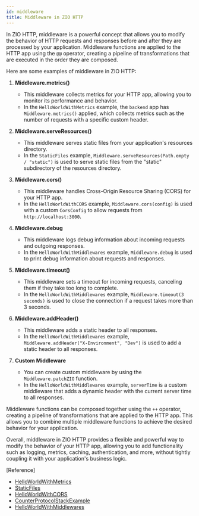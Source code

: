 ```yaml
---
id: middleware
title: Middleware in ZIO HTTP
---
```


In ZIO HTTP, middleware is a powerful concept that allows you to modify the behavior of HTTP requests and responses before and after they are processed by your application. Middleware functions are applied to the HTTP app using the `@@` operator, creating a pipeline of transformations that are executed in the order they are composed.

Here are some examples of middleware in ZIO HTTP:

1. **Middleware.metrics()**
   - This middleware collects metrics for your HTTP app, allowing you to monitor its performance and behavior.
   - In the `HelloWorldWithMetrics` example, the `backend` app has `Middleware.metrics()` applied, which collects metrics such as the number of requests with a specific custom header.

2. **Middleware.serveResources()**
   - This middleware serves static files from your application's resources directory.
   - In the `StaticFiles` example, `Middleware.serveResources(Path.empty / "static")` is used to serve static files from the "static" subdirectory of the resources directory.

3. **Middleware.cors()**
   - This middleware handles Cross-Origin Resource Sharing (CORS) for your HTTP app.
   - In the `HelloWorldWithCORS` example, `Middleware.cors(config)` is used with a custom `CorsConfig` to allow requests from `http://localhost:3000`.

4. **Middleware.debug**
   - This middleware logs debug information about incoming requests and outgoing responses.
   - In the `HelloWorldWithMiddlewares` example, `Middleware.debug` is used to print debug information about requests and responses.

5. **Middleware.timeout()**
   - This middleware sets a timeout for incoming requests, canceling them if they take too long to complete.
   - In the `HelloWorldWithMiddlewares` example, `Middleware.timeout(3 seconds)` is used to close the connection if a request takes more than 3 seconds.

6. **Middleware.addHeader()**
   - This middleware adds a static header to all responses.
   - In the `HelloWorldWithMiddlewares` example, `Middleware.addHeader("X-Environment", "Dev")` is used to add a static header to all responses.

7. **Custom Middleware**
   - You can create custom middleware by using the `Middleware.patchZIO` function.
   - In the `HelloWorldWithMiddlewares` example, `serverTime` is a custom middleware that adds a dynamic header with the current server time to all responses.

Middleware functions can be composed together using the `++` operator, creating a pipeline of transformations that are applied to the HTTP app. This allows you to combine multiple middleware functions to achieve the desired behavior for your application.

Overall, middleware in ZIO HTTP provides a flexible and powerful way to modify the behavior of your HTTP app, allowing you to add functionality such as logging, metrics, caching, authentication, and more, without tightly coupling it with your application's business logic. 

[Reference]
- [HelloWorldWithMetrics](https://github.com/zio/zio-http/blob/main/zio-http-example/src/main/scala/example/HelloWorldWithMetrics.scala)
- [StaticFiles](https://github.com/zio/zio-http/blob/main/zio-http-example/src/main/scala/example/StaticFiles.scala)
- [HelloWorldWithCORS](https://github.com/zio/zio-http/blob/main/zio-http-example/src/main/scala/example/HelloWorldWithCORS.scala)
- [CounterProtocolStackExample](https://github.com/zio/zio-http/blob/main/zio-http-example/src/main/scala/example/middleware/CounterProtocolStackExample.scala)
- [HelloWorldWithMiddlewares](https://github.com/zio/zio-http/blob/main/zio-http-example/src/main/scala/example/HelloWorldWithMiddlewares.scala)